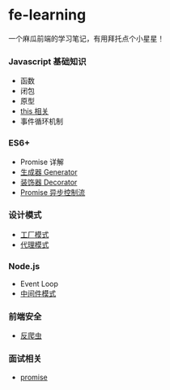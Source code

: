 # fe-learning
一个麻瓜前端的学习笔记，有用拜托点个小星星！

### Javascript 基础知识
- 函数
- 闭包
- 原型
- [this 相关](https://github.com/chijitui/fe-learning/blob/master/Javascript%E5%9F%BA%E7%A1%80%E7%9F%A5%E8%AF%86/this.md)
- 事件循环机制

### ES6+
- Promise 详解
- [生成器 Generator](https://github.com/chijitui/fe-learning/blob/master/ES6%2B/%E7%94%9F%E6%88%90%E5%99%A8%20Generator.md)
- [装饰器 Decorator](https://github.com/chijitui/fe-learning/blob/master/ES6+/Decorator.md)
- [Promise 异步控制流](https://github.com/chijitui/fe-learning/blob/master/ES6+/Promise异步控制流.md)

### 设计模式
- [工厂模式](https://github.com/chijitui/fe-learning/blob/master/设计模式/工厂模式.md)
- [代理模式](https://github.com/chijitui/fe-learning/blob/master/设计模式/代理模式.md)

### Node.js
- Event Loop
- [中间件模式](https://github.com/chijitui/fe-learning/blob/master/Node.js/中间件模式.md)

### 前端安全
- [反爬虫](http://litten.me/2017/07/09/prevent-spiders/)

### 面试相关
- [promise](https://github.com/chijitui/fe-learning/blob/master/面试题/promise.md)
